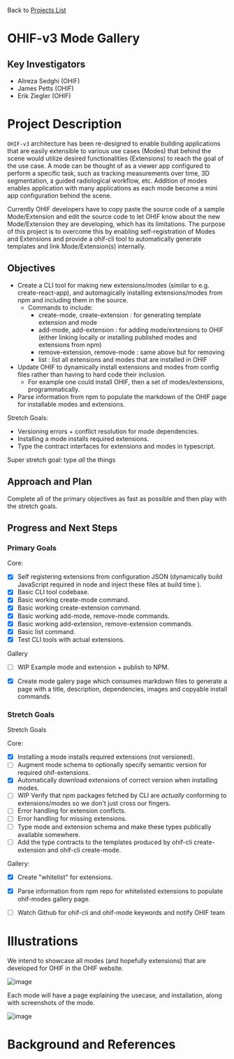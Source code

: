 Back to [Projects List](../../README.md#ProjectsList)

# OHIF-v3 Mode Gallery

## Key Investigators

- Alireza Sedghi (OHIF)
- James Petts (OHIF)
- Erik Ziegler (OHIF)


# Project Description

`OHIF-v3` architecture has been re-designed to enable building applications that are easily extensible to various use cases (Modes) that behind the scene would utilize desired functionalities (Extensions) to reach the goal of the use case. A mode can be thought of as a viewer app configured to perform a specific task, such as tracking measurements over time, 3D segmentation, a guided radiological workflow, etc. Addition of modes enables application with many applications as each mode become a mini app configuration behind the scene.

Currently OHIF developers have to copy paste the source code of a sample Mode/Extension and edit the source code to let OHIF know about the new Mode/Extension they are developing, which has its limitations. The purpose of this project is to overcome this by enabling self-registration of Modes and Extensions and provide a ohif-cli tool to automatically generate templates and link Mode/Extension(s) internally.

## Objectives

- Create a CLI tool for making new extensions/modes (similar to e.g. create-react-app), and automagically installing extensions/modes from npm and including them in the source.
  - Commands to include:
    - create-mode, create-extension : for generating template extension and mode
    - add-mode, add-extension : for adding mode/extensions to OHIF (either linking locally or installing published modes and extensions from npm)
    - remove-extension, remove-mode : same above but for removing
    - list : list all extensions and modes that are installed in OHIF
- Update OHIF to dynamically install extensions and modes from config files rather than having to hard code their inclusion.
  - For example one could install OHIF, then a set of modes/extensions, programmatically.
- Parse information from npm to populate the markdown of the OHIF page for installable modes and extensions.

Stretch Goals:

- Versioning errors + conflict resolution for mode dependencies.
- Installing a mode installs required extensions.
- Type the contract interfaces for extensions and modes in typescript.

Super stretch goal: type *all* the things

## Approach and Plan

Complete all of the primary objectives as fast as possible and then play with the stretch goals.

## Progress and Next Steps

### Primary Goals

Core:
- [x] Self registering extensions from configuration JSON (dynamically build JavaScript required in node and inject these files at build time ).
- [x] Basic CLI tool codebase.
- [x] Basic working create-mode command.
- [x] Basic working create-extension command.
- [x] Basic working add-mode, remove-mode commands.
- [x] Basic working add-extension, remove-extension commands.
- [x] Basic list command.
- [x] Test CLI tools with actual extensions.

Gallery
- [ ] WIP Example mode and extension + publish to NPM.
- [x] Create mode galery page which consumes markdown files to generate a page with a title, description, dependencies, images and copyable install commands.


### Stretch Goals

Stretch Goals

Core:
- [x] Installing a mode installs required extensions (not versioned).
- [ ] Augment mode schema to optionally specify semantic version for required ohif-extensions.
- [x] Automatically download extensions of correct version when installing modes.
- [ ] WIP Verify that npm packages fetched by CLI are _actually_ conforming to extensions/modes so we don't just cross our fingers.
- [ ] Error handling for extension conflicts.
- [ ] Error handling for missing extensions.
- [ ] Type mode and extension schema and make these types publically available somewhere.
- [ ] Add the type contracts to the templates produced by ohif-cli create-extension and ohif-cli create-mode.

Gallery:
- [x] Create "whitelist" for extensions.
- [x] Parse information from npm repo for whitelisted extensions to populate ohif-modes gallery page.
- [ ] Watch Github for ohif-cli and ohif-mode keywords and notify OHIF team


# Illustrations

We intend to showcase all modes (and hopefully extensions) that are developed for OHIF in the OHIF website.

![image](https://user-images.githubusercontent.com/7490180/149446827-ece3aa65-32a5-439d-803b-0492ad964a42.png)

Each mode will have a page explaining the usecase, and installation, along with screenshots of the mode.

![image](https://user-images.githubusercontent.com/7490180/149446888-7109ebec-a760-49dd-93cb-97073b53d9c0.png)

# Background and References
